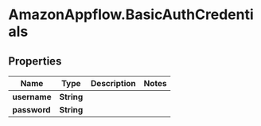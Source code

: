 # AmazonAppflow.BasicAuthCredentials

## Properties

Name | Type | Description | Notes
------------ | ------------- | ------------- | -------------
**username** | **String** |  | 
**password** | **String** |  | 


